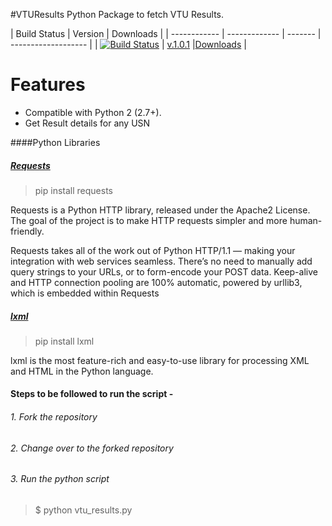 #VTUResults
Python Package to fetch VTU Results.

| Build Status | Version | Downloads |
| ------------ | ------------- | ------- | ------------------- |
| [![Build Status](https://travis-ci.org/maheshkkumar/VTUResults.svg?branch=master)](https://travis-ci.org/maheshkkumar/VTUResults) | [v.1.0.1](https://pypi.python.org/pypi/VTUResults/1.0.1) |[Downloads](https://pypi.python.org/pypi/VTUResults/1.0.1) |


Features
========

- Compatible with Python 2 (2.7+).
- Get Result details for any USN

####Python Libraries
##### [Requests](http://docs.python-requests.org/en/latest/)

> pip install requests

Requests is a Python HTTP library, released under the Apache2 License. The goal of the project is to make HTTP requests simpler and more human-friendly.

Requests takes all of the work out of Python HTTP/1.1 — making your integration with web services seamless. There’s no need to manually add query strings to your URLs, or to form-encode your POST data. Keep-alive and HTTP connection pooling are 100% automatic, powered by urllib3, which is embedded within Requests

##### [lxml](http://docs.python-guide.org/en/latest/scenarios/scrape/)

> pip install lxml

lxml is the most feature-rich and easy-to-use library for processing XML and HTML in the Python language.

#### Steps to be followed to run the script - 

###### 1. Fork the repository
###### 2. Change over to the forked repository
###### 3. Run the python script 
> $ python vtu_results.py
